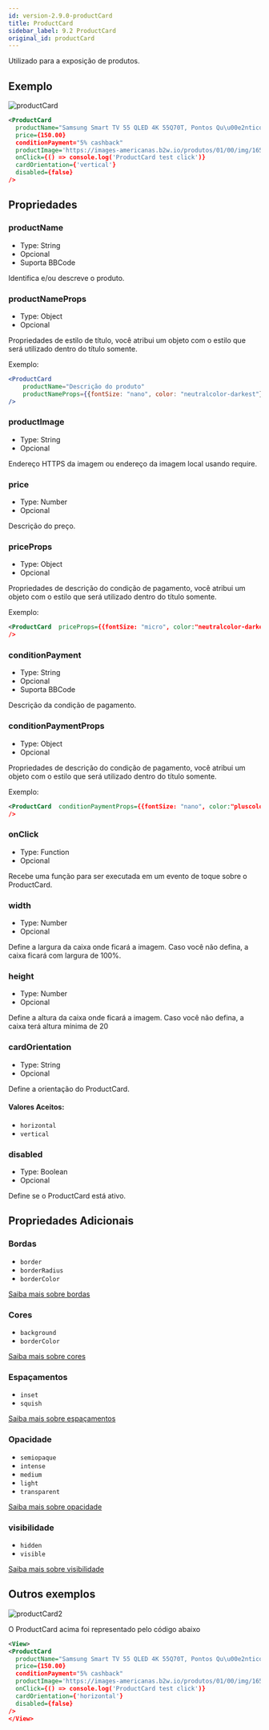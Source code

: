 ```yaml
---
id: version-2.9.0-productCard
title: ProductCard
sidebar_label: 9.2 ProductCard
original_id: productCard
---
```


Utilizado para a exposição de produtos.

## Exemplo

![productCard](assets/images_components/v2.0.0/productCard.png)

```xml
<ProductCard
  productName="Samsung Smart TV 55 QLED 4K 55Q70T, Pontos Qu\u00e2nticos, HDR, Borda Infinita, Alexa built in, Modo Ambiente 3.0, Controle \u00danico, Visual Livre de Cabos"
  price={150.00}
  conditionPayment="5% cashback"
  productImage='https://images-americanas.b2w.io/produtos/01/00/img/1650696/9/1650696901P1.jpg'
  onClick={() => console.log('ProductCard test click')}
  cardOrientation={'vertical'}
  disabled={false}
/>
```


## Propriedades

### productName

- Type: String
- Opcional
- Suporta BBCode

 Identifica e/ou descreve o produto.


### productNameProps

- Type: Object
- Opcional

Propriedades de estilo de título, você atribui um objeto com o estilo que será utilizado dentro do título somente.

Exemplo:
```jsx harmony
<ProductCard
    productName="Descrição do produto"
    productNameProps={{fontSize: "nano", color: "neutralcolor-darkest"}}
/>
```

### productImage

- Type: String
- Opcional

Endereço HTTPS da imagem ou endereço da imagem local usando require.

### price

- Type: Number
- Opcional

Descrição do preço.

### priceProps

- Type: Object
- Opcional

Propriedades de descrição do condição de pagamento, você atribui um objeto com o estilo que será utilizado dentro do título somente.

Exemplo:
```xml
<ProductCard  priceProps={{fontSize: "micro", color:"neutralcolor-darkest", fontweight: "bold"}}
/>
```

### conditionPayment

- Type: String
- Opcional
- Suporta BBCode

Descrição da condição de pagamento.


### conditionPaymentProps

- Type: Object
- Opcional

Propriedades de descrição do condição de pagamento, você atribui um objeto com o estilo que será utilizado dentro do título somente.

Exemplo:
```xml
<ProductCard  conditionPaymentProps={{fontSize: "nano", color:"pluscolor-primary-medium", fontweight: "bold"}}
/>
```

### onClick

- Type: Function
- Opcional

Recebe uma função para ser executada em um evento de toque sobre o ProductCard.

### width

- Type: Number
- Opcional

Define a largura da caixa onde ficará a imagem.
Caso você não defina, a caixa ficará com largura de 100%.

### height

- Type: Number
- Opcional

Define a altura da caixa onde ficará a imagem.
Caso você não defina, a caixa terá altura mínima de 20

### cardOrientation

- Type: String
- Opcional

Define a orientação do ProductCard.

#### Valores Aceitos:

* ``horizontal``
* ``vertical``

### disabled

- Type: Boolean
- Opcional

Define se o ProductCard está ativo.

## Propriedades Adicionais

### Bordas

* `border`
* `borderRadius`
* `borderColor`

[Saiba mais sobre bordas](border.md)

### Cores

* `background`
* `borderColor`

[Saiba mais sobre cores](color.md)

### Espaçamentos

* `inset`
* `squish`

[Saiba mais sobre espaçamentos](space.md)

### Opacidade

* ``semiopaque``
* ``intense``
* ``medium``
* `light`
* `transparent`

[Saiba mais sobre opacidade](opacity.md)

### visibilidade

* `hidden`
* `visible`

[Saiba mais sobre visibilidade](visibility.md)

## Outros exemplos

![productCard2](assets/images_components/v2.0.0/productCard2.png)


O ProductCard  acima foi representado pelo código abaixo

```xml
<View>
<ProductCard
  productName="Samsung Smart TV 55 QLED 4K 55Q70T, Pontos Qu\u00e2nticos, HDR, Borda Infinita, Alexa built in, Modo Ambiente 3.0, Controle \u00danico, Visual Livre de Cabos"
  price={150.00}
  conditionPayment="5% cashback"
  productImage='https://images-americanas.b2w.io/produtos/01/00/img/1650696/9/1650696901P1.jpg'
  onClick={() => console.log('ProductCard test click')}
  cardOrientation={'horizontal'}
  disabled={false}
/>
</View>
```
